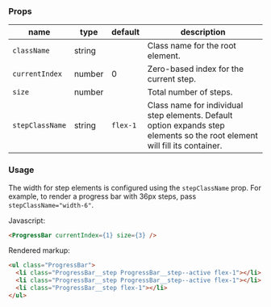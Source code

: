 ### Props

| name | type | default | description |
| ---- | ---- | ------- | ----------- |
| `className` | string | | Class name for the root element.
| `currentIndex` | number | 0 | Zero-based index for the current step.
| `size` | number | | Total number of steps.
| `stepClassName` | string | `flex-1` | Class name for individual step elements. Default option expands step elements so the root element will fill its container.

### Usage

The width for step elements is configured using the `stepClassName` prop. For example, to render a progress bar with 36px steps, pass `stepClassName="width-6"`.

Javascript:
```html
<ProgressBar currentIndex={1} size={3} />
```
Rendered markup:
```html
<ul class="ProgressBar">
  <li class="ProgressBar__step ProgressBar__step--active flex-1"></li>
  <li class="ProgressBar__step ProgressBar__step--active flex-1"></li>
  <li class="ProgressBar__step flex-1"></li>
</ul>
```
